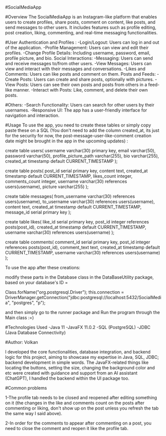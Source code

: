 #SocialMediaApp

#Overview
The SocialMediaApp is an Instagram-like platform that enables users to create profiles, share posts, comment on content, like posts, and send messages to other users. It includes features such as profile editing, post creation, liking, commenting, and real-time messaging functionalities.

#User Authentication and Profiles :
-Login/Logout: Users can log in and out of the application.
-Profile Management: Users can view and edit their profiles.
-Change Profile Details: Including username, password, email, profile picture, and bio.
Social Interactions:
-Messaging: Users can send and receive messages to/from other users.
-View Messages: Users can view and interact with their messages and conversations.
-Likes and Comments: Users can like posts and comment on them.
Posts and Feeds:
-Create Posts: Users can create and share posts, optionally with pictures.
-View Posts: Users can see their own posts and posts from others in a feed-like manner.
-Interact with Posts: Like, comment, and delete their own posts.

#Others:
-Search Functionality: Users can search for other users by their usernames.
-Responsive UI: The app has a user-friendly interface for navigation and interaction.


#Usage
To use the app, you need to create these tables or simply copy paste these on a SQL (You don't need to add the column created_at, its just for the security for now, the post-message-user-like-comment creation date might be brought in the app in the upcoming updates) :

create table users(
	username varchar(30) primary key,
	email varchar(50), password varchar(50),
	profile_picture_path varchar(255),
	bio varchar(255),
	created_at timestamp default CURRENT_TIMESTAMP
);

create table posts(
  post_id serial primary key,
  content text,
  created_at timestamp default CURRENT_TIMESTAMP,
  likes_count integer,
  comments_count integer,
  username varchar(30) references users(username),
  picture varchar(255)
);

create table messages(
  from_username varchar(30) references users(username),
  to_username varchar(30) references users(username),
  content text,
  created_at timestamp default CURRENT_TIMESTAMP,
  message_id serial primary key
);

create table likes(
  like_id serial primary key,
  post_id integer references posts(post_id),
  created_at timestamp default CURRENT_TIMESTAMP,
  username varchar(30) references users(username)
);

create table comments(
  comment_id serial primary key,
  post_id integer references posts(post_id), 
  comment_text text,
  created_at timestamp default CURRENT_TIMESTAMP,
  username varchar(30) references users(username)
);

To use the app after these creations:

modify these parts in the Database class in the DataBaseUtility package, based on your database's ID = 

Class.forName("org.postgresql.Driver");
this.connection = DriverManager.getConnection("jdbc:postgresql://localhost:5432/SocialMedia", "postgres", "p");

and then simply go to the runner package and Run the program through the Main class :=)


#Technologies Used
-Java 11
-JavaFX 11.0.2
-SQL (PostgreSQL)
-JDBC (Java Database Connectivity)

#Author: Volkan


I developed the core functionalities, database integration, and backend logic for this project, aiming to showcase my expertise in Java, SQL, JDBC; backend development in simple words. The JavaFX-related things like locating the buttons, setting the size, changing the background color and etc were created with guidance and support from an AI assistant (ChatGPT), I handled the backend within the UI package too.


#Common problems

1-The profile tab needs to be closed and reopened after editing something on it (the changes in the like and comments count on the posts after commenting or liking, don't show up on the post unless you refresh the tab the same way I said above).

2-In order for the comments to appear after commenting on a post, you need to close the comment and reopen it like the profile tab.



